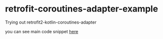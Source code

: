 # retrofit-coroutines-adapter-example
Trying out retrofit2-kotlin-coroutines-adapter

you can see main code snippet [here](https://github.com/vipulshah2010/retrofit-coroutines-adapter-example/blob/master/app/src/main/java/vipul/com/kotlincoroutinesadapterexample/MainActivity.kt)
